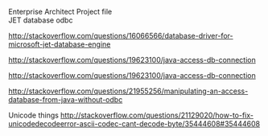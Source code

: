 Enterprise Architect Project file    
JET database odbc    

http://stackoverflow.com/questions/16066566/database-driver-for-microsoft-jet-database-engine

http://stackoverflow.com/questions/19623100/java-access-db-connection

http://stackoverflow.com/questions/19623100/java-access-db-connection

http://stackoverflow.com/questions/21955256/manipulating-an-access-database-from-java-without-odbc

Unicode things
http://stackoverflow.com/questions/21129020/how-to-fix-unicodedecodeerror-ascii-codec-cant-decode-byte/35444608#35444608
